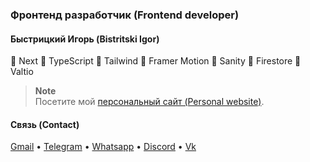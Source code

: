 ### Фронтенд разработчик (Frontend developer)

#### Быстрицкий Игорь (Bistritski Igor)

🧊 Next 
🧊 TypeScript
🧊 Tailwind
🧊 Framer Motion
🧊 Sanity
🧊 Firestore
🧊 Valtio

> **Note**  
> Посетите мой [персональный сайт (Personal website)](https://piscodev.vercel.app/).

#### Связь (Contact)

[Gmail](mailto:igor.bistr01092003@gmail.com) • [Telegram](https://t.me/piscopancer) • [Whatsapp](https://wa.me/89284379219) • [Discord](https://discordapp.com/users/piscopancer) • [Vk](https://vk.com/piscopancer)
